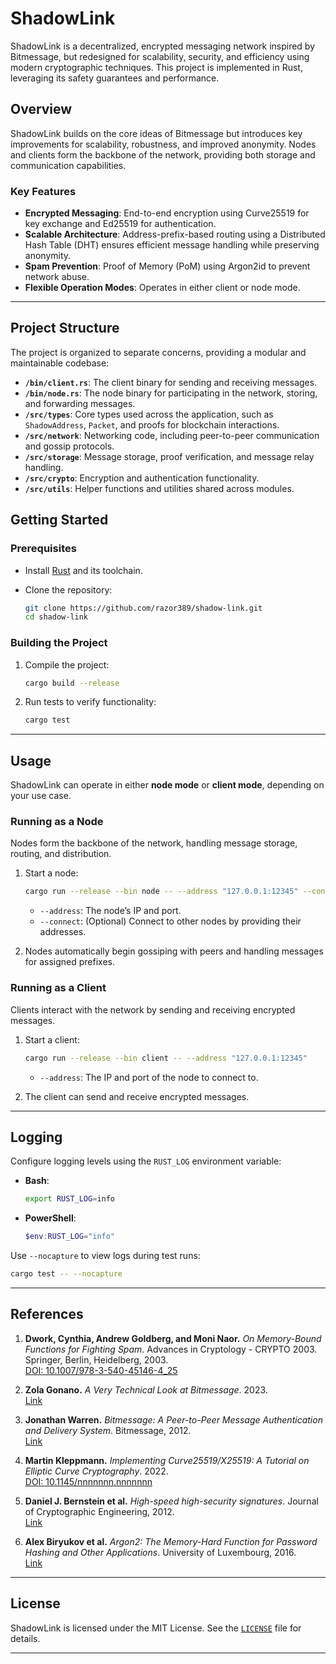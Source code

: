 # ShadowLink

ShadowLink is a decentralized, encrypted messaging network inspired by Bitmessage, but redesigned for scalability, security, and efficiency using modern cryptographic techniques. This project is implemented in Rust, leveraging its safety guarantees and performance.

## Overview

ShadowLink builds on the core ideas of Bitmessage but introduces key improvements for scalability, robustness, and improved anonymity. Nodes and clients form the backbone of the network, providing both storage and communication capabilities.

### Key Features

- **Encrypted Messaging**: End-to-end encryption using Curve25519 for key exchange and Ed25519 for authentication.
- **Scalable Architecture**: Address-prefix-based routing using a Distributed Hash Table (DHT) ensures efficient message handling while preserving anonymity.
- **Spam Prevention**: Proof of Memory (PoM) using Argon2id to prevent network abuse.
- **Flexible Operation Modes**: Operates in either client or node mode.

---

## Project Structure

The project is organized to separate concerns, providing a modular and maintainable codebase:

- **`/bin/client.rs`**: The client binary for sending and receiving messages.
- **`/bin/node.rs`**: The node binary for participating in the network, storing, and forwarding messages.
- **`/src/types`**: Core types used across the application, such as `ShadowAddress`, `Packet`, and proofs for blockchain interactions.
- **`/src/network`**: Networking code, including peer-to-peer communication and gossip protocols.
- **`/src/storage`**: Message storage, proof verification, and message relay handling.
- **`/src/crypto`**: Encryption and authentication functionality.
- **`/src/utils`**: Helper functions and utilities shared across modules.

## Getting Started

### Prerequisites

- Install [Rust](https://www.rust-lang.org/) and its toolchain.
- Clone the repository:

  ```bash
  git clone https://github.com/razor389/shadow-link.git
  cd shadow-link
  ```

### Building the Project

1. Compile the project:

   ```bash
   cargo build --release
   ```

2. Run tests to verify functionality:

   ```bash
   cargo test
   ```

---

## Usage

ShadowLink can operate in either **node mode** or **client mode**, depending on your use case.

### Running as a Node

Nodes form the backbone of the network, handling message storage, routing, and distribution.

1. Start a node:

   ```bash
   cargo run --release --bin node -- --address "127.0.0.1:12345" --connect "127.0.0.1:12346"
   ```

   - `--address`: The node’s IP and port.
   - `--connect`: (Optional) Connect to other nodes by providing their addresses.

2. Nodes automatically begin gossiping with peers and handling messages for assigned prefixes.

### Running as a Client

Clients interact with the network by sending and receiving encrypted messages.

1. Start a client:

   ```bash
   cargo run --release --bin client -- --address "127.0.0.1:12345"
   ```

   - `--address`: The IP and port of the node to connect to.

2. The client can send and receive encrypted messages.

---

## Logging

Configure logging levels using the `RUST_LOG` environment variable:

- **Bash**:

  ```bash
  export RUST_LOG=info
  ```

- **PowerShell**:

  ```powershell
  $env:RUST_LOG="info"
  ```

Use `--nocapture` to view logs during test runs:

```bash
cargo test -- --nocapture
```

---

## References

1. **Dwork, Cynthia, Andrew Goldberg, and Moni Naor.** *On Memory-Bound Functions for Fighting Spam*. Advances in Cryptology - CRYPTO 2003. Springer, Berlin, Heidelberg, 2003.  
   [DOI: 10.1007/978-3-540-45146-4_25](https://doi.org/10.1007/978-3-540-45146-4_25)

2. **Zola Gonano.** *A Very Technical Look at Bitmessage*. 2023.  
   [Link](https://zolagonano.github.io/blog/posts/a-very-technical-look-at-bitmessage)

3. **Jonathan Warren.** *Bitmessage: A Peer-to-Peer Message Authentication and Delivery System*. Bitmessage, 2012.  
   [Link](https://bitmessage.org/bitmessage.pdf)

4. **Martin Kleppmann.** *Implementing Curve25519/X25519: A Tutorial on Elliptic Curve Cryptography*. 2022.  
   [DOI: 10.1145/nnnnnnn.nnnnnnn](https://doi.org/10.1145/nnnnnnn.nnnnnnn)

5. **Daniel J. Bernstein et al.** *High-speed high-security signatures*. Journal of Cryptographic Engineering, 2012.  
   [Link](https://cr.yp.to/papers.html#ed25519)

6. **Alex Biryukov et al.** *Argon2: The Memory-Hard Function for Password Hashing and Other Applications*. University of Luxembourg, 2016.  
   [Link](https://www.cryptolux.org/index.php/Argon2)

---

## License

ShadowLink is licensed under the MIT License. See the [`LICENSE`](./LICENSE) file for details.

---
